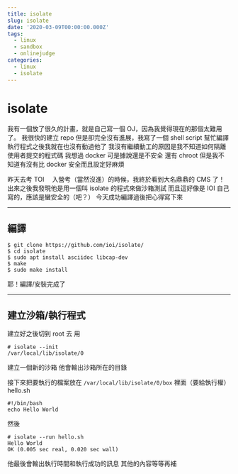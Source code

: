 ```yaml
---
title: isolate
slug: isolate
date: '2020-03-09T00:00:00.000Z'
tags:
  - linux
  - sandbox
  - onlinejudge
categories:
  - linux
  - isolate
---
```


# isolate

我有一個放了很久的計畫，就是自己寫一個 OJ，因為我覺得現在的那個太難用了。
我很快的建立 repo 但是卻完全沒有進展，我寫了一個 shell script 幫忙編譯執行程式之後我就在也沒有動過他了
我沒有繼續動工的原因是我不知道如何隔離使用者提交的程式碼
我想過 docker 可是據說還是不安全
還有 chroot 但是我不知道有沒有比 docker 安全而且設定好麻煩

昨天去考 TOI 　入營考（當然沒進）的時候，我終於看到大名鼎鼎的 CMS 了！
出來之後我發現他是用一個叫 isolate 的程式來做沙箱測試
而且這好像是 IOI 自己寫的，應該是蠻安全的（吧？）
今天成功編譯過後把心得寫下來

---

## 編譯

```
$ git clone https://github.com/ioi/isolate/
$ cd isolate
$ sudo apt install asciidoc libcap-dev
$ make
$ sudo make install
```

耶！編譯/安裝完成了

---

## 建立沙箱/執行程式

建立好之後切到 root 去
用

```
# isolate --init
/var/local/lib/isolate/0
```

建立一個新的沙箱
他會輸出沙箱所在的目錄

接下來把要執行的檔案放在 `/var/local/lib/isolate/0/box` 裡面（要給執行權）
hello.sh

```
#!/bin/bash
echo Hello World
```

然後

```
# isolate --run hello.sh
Hello World
OK (0.005 sec real, 0.020 sec wall)
```

他最後會輸出執行時間和執行成功的訊息
其他的內容等等再補
